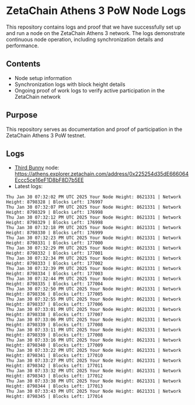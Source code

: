 # ZetaChain Athens 3 PoW Node Logs
This repository contains logs and proof that we have successfully set up and run a node on the ZetaChain Athens 3 network. The logs demonstrate continuous node operation, including synchronization details and performance.

## Contents
- Node setup information
- Synchronization logs with block height details
- Ongoing proof of work logs to verify active participation in the ZetaChain network

## Purpose
This repository serves as documentation and proof of participation in the ZetaChain Athens 3 PoW testnet.

## Logs

- [Third Bunny](https://thirdbunny.xyz/) node: https://athens.explorer.zetachain.com/address/0x225254d35dE666064Eccc5ce16eF1D8bF8D7b5EE
- Latest logs:
```
Thu Jan 30 07:32:02 PM UTC 2025 Your Node Height: 8621331 | Network Height: 8798328 | Blocks Left: 176997
Thu Jan 30 07:32:07 PM UTC 2025 Your Node Height: 8621331 | Network Height: 8798329 | Blocks Left: 176998
Thu Jan 30 07:32:12 PM UTC 2025 Your Node Height: 8621331 | Network Height: 8798329 | Blocks Left: 176998
Thu Jan 30 07:32:18 PM UTC 2025 Your Node Height: 8621331 | Network Height: 8798330 | Blocks Left: 176999
Thu Jan 30 07:32:23 PM UTC 2025 Your Node Height: 8621331 | Network Height: 8798331 | Blocks Left: 177000
Thu Jan 30 07:32:29 PM UTC 2025 Your Node Height: 8621331 | Network Height: 8798332 | Blocks Left: 177001
Thu Jan 30 07:32:34 PM UTC 2025 Your Node Height: 8621331 | Network Height: 8798333 | Blocks Left: 177002
Thu Jan 30 07:32:39 PM UTC 2025 Your Node Height: 8621331 | Network Height: 8798334 | Blocks Left: 177003
Thu Jan 30 07:32:44 PM UTC 2025 Your Node Height: 8621331 | Network Height: 8798335 | Blocks Left: 177004
Thu Jan 30 07:32:50 PM UTC 2025 Your Node Height: 8621331 | Network Height: 8798336 | Blocks Left: 177005
Thu Jan 30 07:32:55 PM UTC 2025 Your Node Height: 8621331 | Network Height: 8798337 | Blocks Left: 177006
Thu Jan 30 07:33:01 PM UTC 2025 Your Node Height: 8621331 | Network Height: 8798338 | Blocks Left: 177007
Thu Jan 30 07:33:06 PM UTC 2025 Your Node Height: 8621331 | Network Height: 8798339 | Blocks Left: 177008
Thu Jan 30 07:33:11 PM UTC 2025 Your Node Height: 8621331 | Network Height: 8798339 | Blocks Left: 177008
Thu Jan 30 07:33:16 PM UTC 2025 Your Node Height: 8621331 | Network Height: 8798340 | Blocks Left: 177009
Thu Jan 30 07:33:22 PM UTC 2025 Your Node Height: 8621331 | Network Height: 8798341 | Blocks Left: 177010
Thu Jan 30 07:33:27 PM UTC 2025 Your Node Height: 8621331 | Network Height: 8798342 | Blocks Left: 177011
Thu Jan 30 07:33:32 PM UTC 2025 Your Node Height: 8621331 | Network Height: 8798343 | Blocks Left: 177012
Thu Jan 30 07:33:38 PM UTC 2025 Your Node Height: 8621331 | Network Height: 8798344 | Blocks Left: 177013
Thu Jan 30 07:33:43 PM UTC 2025 Your Node Height: 8621331 | Network Height: 8798345 | Blocks Left: 177014
```
